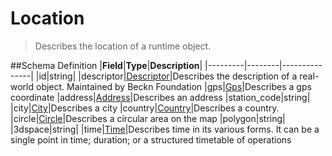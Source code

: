 # Location

> Describes the location of a runtime object.

##Schema Definition |**Field**|**Type**|**Description**|
|---------|--------|---------------| |id|string|
|descriptor|[Descriptor](/reference/0.9.3/core/schema-reference/descriptor)|Describes
the description of a real-world object. Maintained by Beckn Foundation
|gps|[Gps](/reference/0.9.3/core/schema-reference/gps)|Describes a gps
coordinate
|address|[Address](/reference/0.9.3/core/schema-reference/address)|Describes an
address |station_code|string|
|city|[City](/reference/0.9.3/core/schema-reference/city)|Describes a city
|country|[Country](/reference/0.9.3/core/schema-reference/country)|Describes a
country.
|circle|[Circle](/reference/0.9.3/core/schema-reference/circle)|Describes a
circular area on the map |polygon|string| |3dspace|string|
|time|[Time](/reference/0.9.3/core/schema-reference/time)|Describes time in its
various forms. It can be a single point in time; duration; or a structured
timetable of operations
